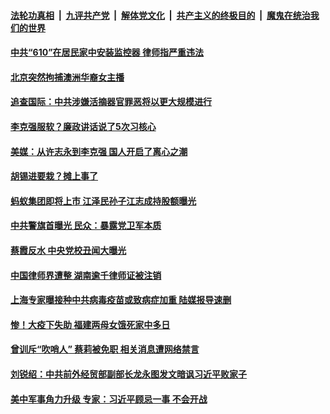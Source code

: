 

####  [法轮功真相](../../../../basic/blob/master/README.md?t=09010602) &nbsp;|&nbsp; [九评共产党](../../../../9ping.md/blob/master/README.md?t=09010602) &nbsp;|&nbsp; [解体党文化](../../../../jtdwh.md/blob/master/README.md?t=09010602)  &nbsp;|&nbsp; [共产主义的终极目的](../../../../gczydzjmd.md/blob/master/README.md?t=09010602) &nbsp;|&nbsp; [魔鬼在统治我们的世界](../../../../mgztzwmdsj.md/blob/master/README.md?t=09010602) 

#### [中共“610”在居民家中安装监控器  律师指严重违法](../pages/soh5/416935.md?t=09010602) 
#### [北京突然拘捕澳洲华裔女主播](../pages/soh5/416887.md?t=09010602) 
#### [追查国际：中共涉嫌活摘器官罪恶将以更大规模进行](../pages/soh5/416875.md?t=09010602) 
#### [李克强服软？廉政讲话说了5次习核心](../pages/soh5/416845.md?t=09010602) 
#### [美媒：从许志永到李克强 国人开启了离心之潮](../pages/soh5/416839.md?t=09010602) 
#### [胡锡进要栽？摊上事了](../pages/soh5/416824.md?t=09010602) 
#### [蚂蚁集团即将上市  江泽民孙子江志成持股额曝光](../pages/soh5/416803.md?t=09010602) 
#### [中共警旗首曝光 民众：暴露党卫军本质](../pages/soh5/416773.md?t=09010602) 
#### [蔡霞反水 中央党校丑闻大曝光](../pages/soh5/416776.md?t=09010602) 
#### [中国律师界遭整 湖南逾千律师证被注销](../pages/soh5/416779.md?t=09010602) 
#### [上海专家曝接种中共病毒疫苗或致病症加重 陆媒报导速删](../pages/soh5/416713.md?t=09010602) 
#### [惨！大疫下失助 福建两母女饿死家中多日 ](../pages/soh5/416716.md?t=09010602) 
#### [曾训斥“吹哨人” 蔡莉被免职 相关消息遭网络禁言](../pages/soh5/416662.md?t=09010602) 
#### [刘锐绍：中共前外经贸部副部长龙永图发文暗讽习近平败家子](../pages/soh5/416605.md?t=09010602) 
#### [美中军事角力升级 专家：习近平顾忌一事 不会开战](../pages/soh5/416602.md?t=09010602) 
